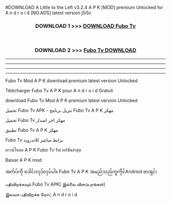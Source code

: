 #DOWNLOAD A Little to the Left v3.2.4 A P K [MOD] premium Unlocked for A n d r o i d [NO.ADS] latest version j5i5c 



<div align="center">

<h3>DOWNLOAD 1 >>> <a href="https://downloadmod1.web.app/?judul=Fubo Tv ">DOWNLOAD Fubo Tv </a></h3><br>

<h3>DOWNLOAD 2 >>> <a href="https://downloadmod1.web.app/?judul=Fubo Tv ">Fubo Tv  DOWNLOAD </a></h3>

</div>


----------------------------------------------------------

----------------------------------------------------------

----------------------------------------------------------

----------------------------------------------------------


Fubo Tv  Mod A P K download premium latest version Unlocked

Télécharger Fubo Tv  A P K pour A n d r o i d Gratuit

download Fubo Tv  Mod A P K premium latest version Unlocked

تحميل Fubo Tv  APK - تنزيل برنامج Fubo Tv  A P K مهكر

تحميل Fubo Tv  مهكر اخر اصدار

تطبيق Fubo Tv  A P K مهكر

Fubo Tv  برابط مباشر للاندرويد

ดาวน์โหลด A P K Fubo Tv  รับเวอร์ชันล่าสุด

Baixar A P K mod

အက်ပ်ကို ဒေါင်းလုဒ်လုပ်ပါ။ Fubo Tv  A P K အမည်သည်ကူကိုင်Andriod ဗားရှင်း

பதிவிறக்கவும் Fubo Tv  APK[ இல்லை விளம்பரங்கள்] 
 
இலவச பதிவிறக்க மோட் A n d r o i d



